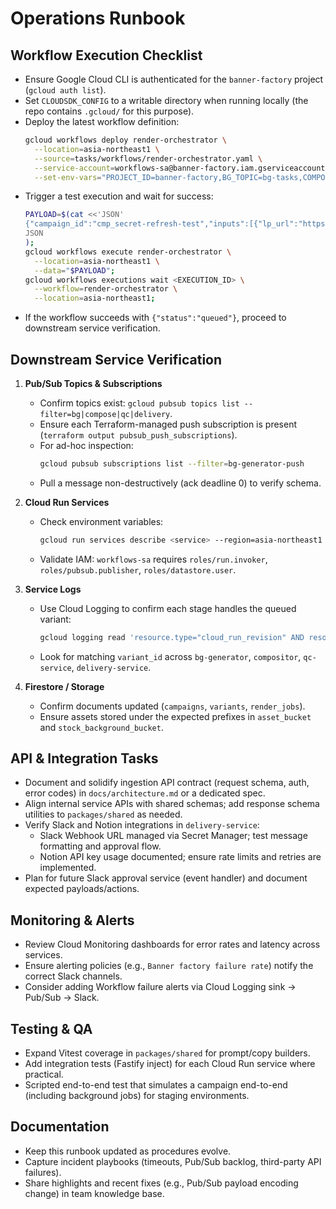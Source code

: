 # Operations Runbook

## Workflow Execution Checklist
- Ensure Google Cloud CLI is authenticated for the `banner-factory` project (`gcloud auth list`).
- Set `CLOUDSDK_CONFIG` to a writable directory when running locally (the repo contains `.gcloud/` for this purpose).
- Deploy the latest workflow definition:
  ```bash
  gcloud workflows deploy render-orchestrator \
    --location=asia-northeast1 \
    --source=tasks/workflows/render-orchestrator.yaml \
    --service-account=workflows-sa@banner-factory.iam.gserviceaccount.com \
    --set-env-vars="PROJECT_ID=banner-factory,BG_TOPIC=bg-tasks,COMPOSE_TOPIC=compose-tasks,QC_TOPIC=qc-tasks,DELIVERY_TOPIC=delivery-tasks,PROMPT_BUILDER_HOST=https://prompt-builder-vk3mjut3xq-an.a.run.app"
  ```
- Trigger a test execution and wait for success:
  ```bash
  PAYLOAD=$(cat <<'JSON'
  {"campaign_id":"cmp_secret-refresh-test","inputs":[{"lp_url":"https://example.com/coin-recovery","brand_name":"CoinAssist","objective":"相談","target_note":"40-60代の暗号資産保有者。誤送金/ウォレット凍結に困っている層。","pain_points":["誤送金","アクセス不能","開けないウォレット"],"value_props":["無料相談","成功報酬","最短提案"],"cta_type":"無料で相談する","brand_color_hex":"#F7931A","logo_url":"https://assets.example.com/logo.png","stat_claim":"復旧成功率97.8%","stat_evidence_url":"https://assets.example.com/evidence.pdf","stat_note":"※2023-2024年/実案件n=345/自社定義の成功を復旧可否で算出","disclaimer_code":"NO_GUARANTEE_OWNER_CHECK","tone":"緊急","style_code":"AUTO"}],"templates":["T1"],"sizes":["1080x1080"],"count_per_template":1,"bg_mode":"generate"}
  JSON
  );
  gcloud workflows execute render-orchestrator \
    --location=asia-northeast1 \
    --data="$PAYLOAD";
  gcloud workflows executions wait <EXECUTION_ID> \
    --workflow=render-orchestrator \
    --location=asia-northeast1;
  ```
- If the workflow succeeds with `{"status":"queued"}`, proceed to downstream service verification.

## Downstream Service Verification
1. **Pub/Sub Topics & Subscriptions**
   - Confirm topics exist: `gcloud pubsub topics list --filter=bg|compose|qc|delivery`.
   - Ensure each Terraform-managed push subscription is present (`terraform output pubsub_push_subscriptions`).
   - For ad-hoc inspection:
     ```bash
     gcloud pubsub subscriptions list --filter=bg-generator-push
     ```
   - Pull a message non-destructively (ack deadline 0) to verify schema.

2. **Cloud Run Services**
   - Check environment variables:
     ```bash
     gcloud run services describe <service> --region=asia-northeast1 --format=json | jq '.spec.template.spec.containers[0].env'
     ```
   - Validate IAM: `workflows-sa` requires `roles/run.invoker`, `roles/pubsub.publisher`, `roles/datastore.user`.

3. **Service Logs**
   - Use Cloud Logging to confirm each stage handles the queued variant:
     ```bash
     gcloud logging read 'resource.type="cloud_run_revision" AND resource.labels.service_name="bg-generator"' --limit=20 --freshness=1h
     ```
   - Look for matching `variant_id` across `bg-generator`, `compositor`, `qc-service`, `delivery-service`.

4. **Firestore / Storage**
   - Confirm documents updated (`campaigns`, `variants`, `render_jobs`).
   - Ensure assets stored under the expected prefixes in `asset_bucket` and `stock_background_bucket`.

## API & Integration Tasks
- Document and solidify ingestion API contract (request schema, auth, error codes) in `docs/architecture.md` or a dedicated spec.
- Align internal service APIs with shared schemas; add response schema utilities to `packages/shared` as needed.
- Verify Slack and Notion integrations in `delivery-service`:
  - Slack Webhook URL managed via Secret Manager; test message formatting and approval flow.
  - Notion API key usage documented; ensure rate limits and retries are implemented.
- Plan for future Slack approval service (event handler) and document expected payloads/actions.

## Monitoring & Alerts
- Review Cloud Monitoring dashboards for error rates and latency across services.
- Ensure alerting policies (e.g., `Banner factory failure rate`) notify the correct Slack channels.
- Consider adding Workflow failure alerts via Cloud Logging sink → Pub/Sub → Slack.

## Testing & QA
- Expand Vitest coverage in `packages/shared` for prompt/copy builders.
- Add integration tests (Fastify inject) for each Cloud Run service where practical.
- Scripted end-to-end test that simulates a campaign end-to-end (including background jobs) for staging environments.

## Documentation
- Keep this runbook updated as procedures evolve.
- Capture incident playbooks (timeouts, Pub/Sub backlog, third-party API failures).
- Share highlights and recent fixes (e.g., Pub/Sub payload encoding change) in team knowledge base.
